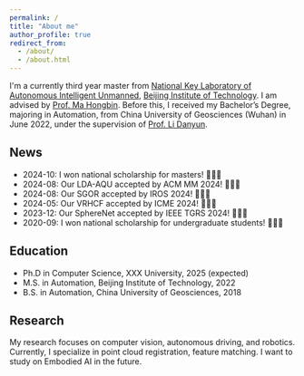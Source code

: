 ```yaml
---
permalink: /
title: "About me"
author_profile: true
redirect_from: 
  - /about/
  - /about.html
---
```


I'm a currently third year master from [National Key Laboratory of Autonomous Intelligent Unmanned](https://csicdgz.bit.edu.cn/), [Beijing Institute of Technology](https://www.bit.edu.cn/). 
I am advised by [Prof. Ma Hongbin](http://www.we-learn.net.cn/mathmhb/).
Before this, I received my Bachelor’s Degree, majoring in Automation, from China University of Geosciences (Wuhan) in June 2022, under the supervision of [Prof. Li Danyun](https://grzy.cug.edu.cn/lidanyun/). 


## News

* 2024-10: I won national scholarship for masters! 🎉🎉🎉
* 2024-08: Our LDA-AQU accepted by ACM MM 2024! 🎉🎉🎉
* 2024-08: Our SGOR accepted by IROS 2024! 🎉🎉🎉
* 2024-05: Our VRHCF accepted by ICME 2024! 🎉🎉🎉
* 2023-12: Our SphereNet accepted by IEEE TGRS 2024! 🎉🎉🎉
* 2020-09: I won national scholarship for undergraduate students! 🎉🎉🎉


## Education

* Ph.D in Computer Science, XXX University, 2025 (expected)
* M.S. in Automation, Beijing Institute of Technology, 2022
* B.S. in Automation, China University of Geosciences, 2018

  
## Research

My research focuses on computer vision, autonomous driving, and robotics. 
Currently, I specialize in point cloud registration, feature matching.
I want to study on Embodied AI in the future.

